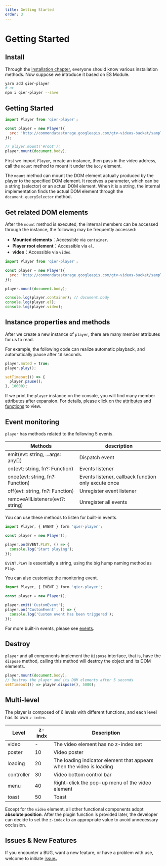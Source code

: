 ```yaml
---
title: Getting Started
order: 3
---
```


# Getting Started

## Install

Through the [installation chapter](/doc/install), everyone should know various installation methods. Now suppose we introduce it based on ES Module.

```bash
yarn add qier-player
# or
npm i qier-player --save
```

## Getting Started

```js
import Player from 'qier-player';

const player = new Player({
  src: 'http://commondatastorage.googleapis.com/gtv-videos-bucket/sample/ForBiggerFun.mp4',
});

// player.mount('#root');
player.mount(document.body);
```

First we import `Player`, create an instance, then pass in the video address, call the `mount` method to mount it under the `body` element.

The `mount` method can mount the DOM element actually produced by the player to the specified DOM element. It receives a parameter, which can be a string (selector) or an actual DOM element. When it is a string, the internal implementation finds the actual DOM element through the `document.querySelector` method.

## Get related DOM elements

After the `mount` method is executed, the internal members can be accessed through the instance, the following may be frequently accessed:

- **Mounted elements**：Accessible via `container`.
- **Player root element**：Accessible via `el`.
- **video**：Accessible via `video`.

```js
import Player from 'qier-player';

const player = new Player({
  src: 'http://commondatastorage.googleapis.com/gtv-videos-bucket/sample/ForBiggerFun.mp4',
});

player.mount(document.body);

console.log(player.container); // document.body
console.log(player.el);
console.log(player.video);
```

## Instance properties and methods

After we create a new instance of `player`, there are many member attributes for us to read.

For example, the following code can realize automatic playback, and automatically pause after `10` seconds.

```js
player.muted = true;
player.play();

setTimeout(() => {
  player.pause();
}, 10000);
```

If we print the `player` instance on the console, you will find many member attributes after expansion. For details, please click on the [attributes](/api/property) and [functions](/api/functions) to view.

## Event monitoring

`player` has methods related to the following 5 events.

| Methods                           | description                                         |
| --------------------------------- | --------------------------------------------------- |
| emit(evt: string, ...args: any[]) | Dispatch event                                      |
| on(evt: string, fn?: Function)    | Events listener                                     |
| once(evt: string, fn?: Function)  | Events listener, callback function only excute once |
| off(evt: string, fn?: Function)   | Unregister event listener                           |
| removeAllListeners(evt?: string)  | Unregister all events                               |

You can use these methods to listen for built-in events.

```js
import Player, { EVENT } form 'qier-player';

const player = new Player();

player.on(EVENT.PLAY, () => {
  console.log('Start playing');
});
```

`EVENT.PLAY` is essentially a string, using the big hump naming method as `Play`.

You can also customize the monitoring event.

```js
import Player, { EVENT } form 'qier-player';

const player = new Player();

player.emit('CustomEvent');
player.on('CustomEvent', () => {
  console.log('Custom event has been triggered');
});
```

For more built-in events, please see [events](/api/events).

## Destroy

`player` and all components implement the `Dispose` interface, that is, have the `dispose` method, calling this method will destroy the object and its DOM elements.

```js
player.mount(document.body);
// Destroy the player and its DOM elements after 5 seconds
setTimeout(() => player.dispose(), 5000);
```

## Multi-level

The player is composed of 6 levels with different functions, and each level has its own `z-index`.

| Level      | z-indx | Description                                                          |
| ---------- | ------ | -------------------------------------------------------------------- |
| video      | -      | The video element has no z-index set                                 |
| poster     | 10     | Video poster                                                         |
| loading    | 20     | The loading indicator element that appears when the video is loading |
| controller | 30     | Video bottom control bar                                             |
| menu       | 40     | Right-click the pop-up menu of the video element                     |
| toast      | 50     | Toast                                                                |

Except for the `video` element, all other functional components adopt **absolute position**. After the plugin function is provided later, the developer can decide to set the `z-index` to an appropriate value to avoid unnecessary occlusion.

## Issues & New Features

If you encounter a BUG, ​​want a new feature, or have a problem with use, welcome to initiate [issue](https://github.com/vortesnail/qier-player/issues/new/choose)。
